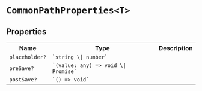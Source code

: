 # `CommonPathProperties<T>`
## Properties 
<table><tr><th>Name</th><th>Type</th><th>Description</th></tr>
<tr><td><code>placeholder?</code></td><td><code>`string \| number`</code></td><td><code></code></td></tr>
<tr><td><code>preSave?</code></td><td><code>`(value: any) => void \| Promise<void>`</code></td><td><code></code></td></tr>
<tr><td><code>postSave?</code></td><td><code>`() => void`</code></td><td><code></code></td></tr>
</table>